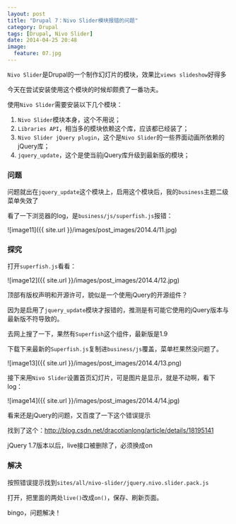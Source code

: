 ```yaml
---
layout: post
title: "Drupal 7：Nivo Slider模块报错的问题"
category: Drupal
tags: [Drupal, Nivo Slider]
date: 2014-04-25 20:48
image:
  feature: 07.jpg
---
```


`Nivo Slider`是Drupal的一个制作幻灯片的模块，效果比`views slideshow`好得多

今天在尝试安装使用这个模块的时候却颇费了一番功夫。

使用`Nivo Slider`需要安装以下几个模块：

1. `Nivo Slider`模块本身，这个不用说；
2. `Libraries API`，相当多的模块依赖这个库，应该都已经装了；
3. `Nivo Slider jQuery plugin`，这个是`Nivo Slider`的一些界面动画所依赖的jQuery库；
4. `jquery_update`，这个是使当前jQuery库升级到最新版的模块；

### 问题

问题就出在`jquery_update`这个模块上，启用这个模块后，我的`business`主题二级菜单失效了

看了一下浏览器的log，是`business/js/superfish.js`报错：

![image11]({{ site.url }}/images/post_images/2014.4/11.jpg)

### 探究

打开`superfish.js`看看：

![image12]({{ site.url }}/images/post_images/2014.4/12.jpg)

顶部有版权声明和开源许可，貌似是一个使用jQuery的开源组件？

因为是启用了`jquery_update`模块才报错的，推测是有可能它使用的jQuery版本与最新版不符导致的。

去网上搜了一下，果然有`Superfish`这个组件，最新版是1.9

下载下来最新的`Superfish.js`复制进`business/js`覆盖，菜单栏果然没问题了。

![image13]({{ site.url }}/images/post_images/2014.4/13.png)

接下来用`Nivo Slider`设置首页幻灯片，可是图片是显示，就是不动啊，看下log：

![image14]({{ site.url }}/images/post_images/2014.4/14.jpg)

看来还是jQuery的问题，又百度了一下这个错误提示

找到了这个：<http://blog.csdn.net/dracotianlong/article/details/18195141>

jQuery 1.7版本以后，live接口被删除了，必须换成on

### 解决

按照错误提示找到`sites/all/nivo-slider/jquery.nivo.slider.pack.js`

打开，把里面的两处`live()`改成`on()`，保存、刷新页面。

bingo，问题解决！